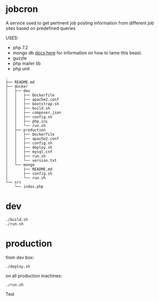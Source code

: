 # jobcron

A service used to get pertinent job posting information from different job sites based on predefined queries

USES:

- php 7.2
- mongo db [docs here](https://docs.mongodb.com/php-library/master/) for information on how
to tame this beast.
- guzzle
- php mailer lib
- php unit

```
.
├── README.md
├── docker
│   ├── dev
│   │   ├── Dockerfile
│   │   ├── apache2.conf
│   │   ├── bootstrap.sh
│   │   ├── build.sh
│   │   ├── composer.json
│   │   ├── config.sh
│   │   ├── php.ini
│   │   └── run.sh
│   ├── production
│   │   ├── Dockerfile
│   │   ├── apache2.conf
│   │   ├── config.sh
│   │   ├── deploy.sh
│   │   ├── mysql.cnf
│   │   ├── run.sh
│   │   └── version.txt
│   └── mongo
│       ├── README.md
│       ├── config.sh
│       └── run.sh
└── src
    └── index.php
```

# dev
```
./build.sh
./run.sh
```

# production
from dev box:
```
./deploy.sh
```
on all production machines:
```
./run.sh
```

Test
